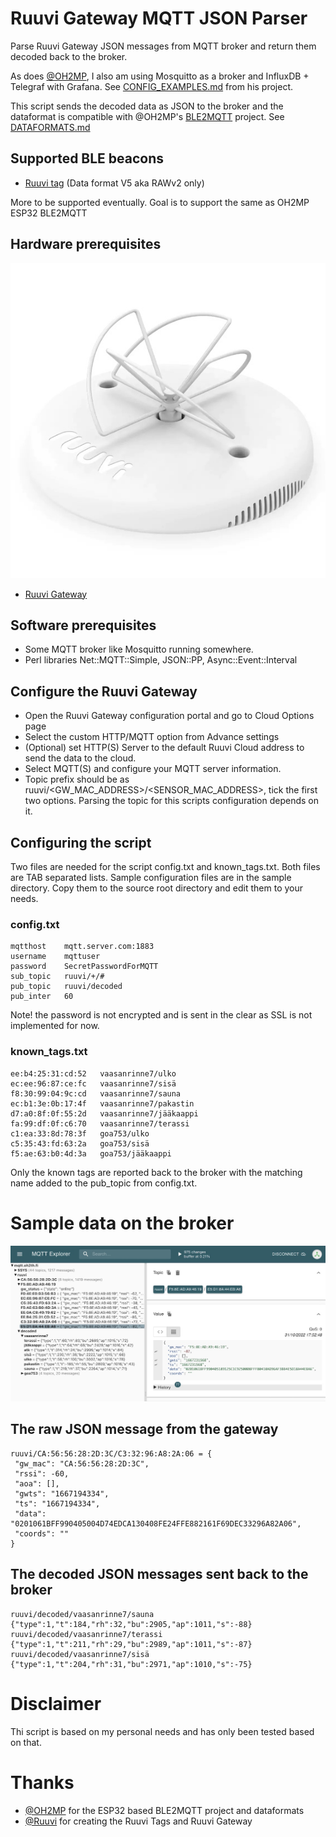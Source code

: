 
# Ruuvi Gateway MQTT JSON Parser

Parse Ruuvi Gateway JSON messages from MQTT broker and return them decoded back to the broker.

As does [@OH2MP](https://github.com/oh2mp/), I also am using Mosquitto as a broker and InfluxDB + Telegraf with Grafana. See [CONFIG_EXAMPLES.md](https://github.com/oh2mp/esp32_ble2mqtt/blob/main/CONFIG_EXAMPLES.md) from his project.

This script sends the decoded data as JSON to the broker and the dataformat is compatible with @OH2MP's [BLE2MQTT](https://github.com/oh2mp/esp32_ble2mqtt) project. See [DATAFORMATS.md](https://github.com/oh2mp/esp32_ble2mqtt/blob/main/DATAFORMATS.md)

## Supported BLE beacons

- [Ruuvi tag](https://ruuvi.com/) (Data format V5 aka RAWv2 only)

More to be supported eventually. Goal is to support the same as OH2MP ESP32 BLE2MQTT

## Hardware prerequisites

![Ruuvi Gateway](s/ruuvi-gateway.jpg)

- [Ruuvi Gateway](https://ruuvi.com/)

## Software prerequisites

- Some MQTT broker like Mosquitto running somewhere.
- Perl libraries Net::MQTT::Simple, JSON::PP, Async::Event::Interval

## Configure the Ruuvi Gateway

- Open the Ruuvi Gateway configuration portal and go to Cloud Options page
- Select the custom HTTP/MQTT option from Advance settings
- (Optional) set HTTP(S) Server to the default Ruuvi Cloud address to send the data to the cloud.
- Select MQTT(S) and configure your MQTT server information.
- Topic prefix should be as ruuvi/<GW_MAC_ADDRESS>/<SENSOR_MAC_ADDRESS>, tick the first two options. Parsing the topic for this scripts configuration depends on it.

## Configuring the script

Two files are needed for the script config.txt and known_tags.txt. Both files are TAB separated lists. Sample configuration files are in the sample directory. Copy them to the source root directory and edit them to your needs.

### config.txt

```text
mqtthost    mqtt.server.com:1883
username    mqttuser
password    SecretPasswordForMQTT
sub_topic   ruuvi/+/#
pub_topic   ruuvi/decoded
pub_inter   60
```

Note! the password is not encrypted and is sent in the clear as SSL is not implemented for now.

### known_tags.txt

```text
ee:b4:25:31:cd:52   vaasanrinne7/ulko
ec:ee:96:87:ce:fc   vaasanrinne7/sisä
f8:30:99:04:9c:cd   vaasanrinne7/sauna
ec:b1:3e:0b:17:4f   vaasanrinne7/pakastin
d7:a0:8f:0f:55:2d   vaasanrinne7/jääkaappi
fa:99:df:0f:c6:70   vaasanrinne7/terassi
c1:ea:33:8d:78:3f   goa753/ulko
c5:35:43:fd:63:2a   goa753/sisä
f5:ae:63:b0:4d:3a   goa753/jääkaappi
```

Only the known tags are reported back to the broker with the matching name added to the pub_topic from config.txt.

# Sample data on the broker

![MQTT Explorer](s/mqtt-explorer.jpg)

## The raw JSON message from the gateway

```text
ruuvi/CA:56:56:28:2D:3C/C3:32:96:A8:2A:06 = {
 "gw_mac": "CA:56:56:28:2D:3C",
 "rssi": -60,
 "aoa": [],
 "gwts": "1667194334",
 "ts": "1667194334",
 "data": "0201061BFF990405004D74EDCA130408FE24FFE882161F69DEC33296A82A06",
 "coords": ""
}
```

## The decoded JSON messages sent back to the broker

```text
ruuvi/decoded/vaasanrinne7/sauna {"type":1,"t":184,"rh":32,"bu":2905,"ap":1011,"s":-88}
ruuvi/decoded/vaasanrinne7/terassi {"type":1,"t":211,"rh":29,"bu":2989,"ap":1011,"s":-87}
ruuvi/decoded/vaasanrinne7/sisä {"type":1,"t":204,"rh":31,"bu":2971,"ap":1010,"s":-75}
```

# Disclaimer

Thi script is based on my personal needs and has only been tested based on that.

# Thanks

- [@OH2MP](https://github.com/oh2mp/) for the ESP32 based BLE2MQTT project and dataformats
- [@Ruuvi](https://ruuvi.com) for creating the Ruuvi Tags and Ruuvi Gateway
